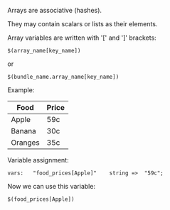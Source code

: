 Arrays are associative (hashes). 

They may contain scalars or lists as their elements.

Array variables are written with '[' and ']' brackets:

```cfengine3
$(array_name[key_name])
```

or

```cfengine3
$(bundle_name.array_name[key_name])
```

Example:

| Food    | Price |
|---------|-------|
| Apple   | 59c   |
| Banana  | 30c   |
| Oranges | 35c   |

Variable assignment:

```cfengine3
vars:   "food_prices[Apple]"    string =>  "59c";
```
  
Now we can use this variable:
```cfengine3
$(food_prices[Apple])
```
